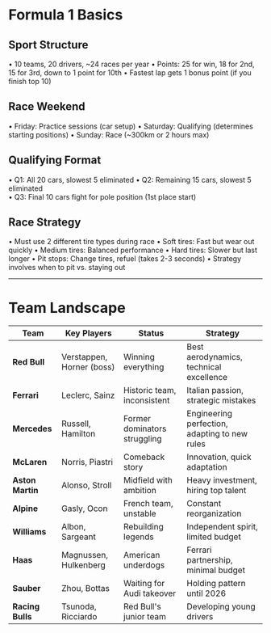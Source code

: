 # Formula 1 Basics

## Sport Structure
• 10 teams, 20 drivers, ~24 races per year
• Points: 25 for win, 18 for 2nd, 15 for 3rd, down to 1 point for 10th
• Fastest lap gets 1 bonus point (if you finish top 10)

## Race Weekend
• Friday: Practice sessions (car setup)
• Saturday: Qualifying (determines starting positions)
• Sunday: Race (~300km or 2 hours max)

## Qualifying Format
• Q1: All 20 cars, slowest 5 eliminated
• Q2: Remaining 15 cars, slowest 5 eliminated  
• Q3: Final 10 cars fight for pole position (1st place start)

## Race Strategy
• Must use 2 different tire types during race
• Soft tires: Fast but wear out quickly
• Medium tires: Balanced performance
• Hard tires: Slower but last longer
• Pit stops: Change tires, refuel (takes 2-3 seconds)
• Strategy involves when to pit vs. staying out

---

# Team Landscape

| Team | Key Players | Status | Strategy |
|------|-------------|--------|----------|
| **Red Bull** | Verstappen, Horner (boss) | Winning everything | Best aerodynamics, technical excellence |
| **Ferrari** | Leclerc, Sainz | Historic team, inconsistent | Italian passion, strategic mistakes |
| **Mercedes** | Russell, Hamilton | Former dominators struggling | Engineering perfection, adapting to new rules |
| **McLaren** | Norris, Piastri | Comeback story | Innovation, quick adaptation |
| **Aston Martin** | Alonso, Stroll | Midfield with ambition | Heavy investment, hiring top talent |
| **Alpine** | Gasly, Ocon | French team, unstable | Constant reorganization |
| **Williams** | Albon, Sargeant | Rebuilding legends | Independent spirit, limited budget |
| **Haas** | Magnussen, Hulkenberg | American underdogs | Ferrari partnership, minimal budget |
| **Sauber** | Zhou, Bottas | Waiting for Audi takeover | Holding pattern until 2026 |
| **Racing Bulls** | Tsunoda, Ricciardo | Red Bull's junior team | Developing young drivers |
